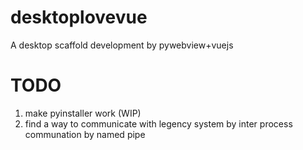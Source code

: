 # desktoplovevue
A desktop scaffold development by pywebview+vuejs

# TODO
1. make pyinstaller work (WIP)
2. find a way to communicate with legency system by inter process communation by named pipe

